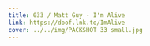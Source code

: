 ```yaml
---
title: 033 / Matt Guy - I'm Alive
link: https://doof.lnk.to/ImAlive
cover: ../../img/PACKSHOT 33 small.jpg
---
```

